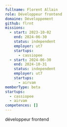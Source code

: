 ```yaml
---
fullname: Florent Allain
role: Développeur frontend
domaine: Développement
github: flrnt
missions:
  - start: 2023-10-02
    end: 2024-06-30
    status: independent
    employer: ut7
    startups:
      - cassiopee
  - start: 2024-06-30
    end: 2024-10-31
    status: independent
    employer: ut7
    startups:
      - airvam
memberType: beta
startups:
  - cassiopee
  - airvam
competences: []
---
```

développeur frontend
